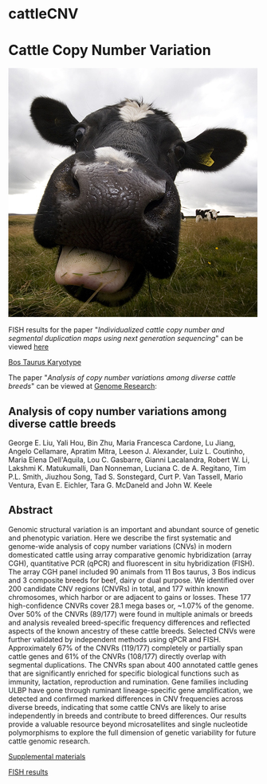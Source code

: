 # cattleCNV

# Cattle Copy Number Variation

![cows](cows.jpg)

FISH results for the paper "*Individualized cattle copy number and segmental duplication maps using next generation sequencing*" can be viewed [here](FISH_results_51.md)

[Bos Taurus Karyotype](Karyotype.md)

The paper "*Analysis of copy number variations among diverse cattle breeds*" can be viewed at [Genome Research](http://genome.cshlp.org/content/early/2010/03/05/gr.105403.110.abstract):

## Analysis of copy number variations among diverse cattle breeds

George E. Liu, Yali Hou, Bin Zhu, Maria Francesca Cardone, Lu Jiang, Angelo Cellamare, Apratim Mitra, Leeson J. Alexander, Luiz L. Coutinho, Maria Elena Dell'Aquila, Lou C. Gasbarre, Gianni Lacalandra, Robert W. Li, Lakshmi K. Matukumalli, Dan Nonneman, Luciana C. de A. Regitano, Tim P.L. Smith, Jiuzhou Song, Tad S. Sonstegard, Curt P. Van Tassell, Mario Ventura, Evan E. Eichler, Tara G. McDaneld and John W. Keele

## Abstract

Genomic structural variation is an important and abundant source of genetic and phenotypic variation. Here we describe the first systematic and genome-wide analysis of copy number variations (CNVs) in modern domesticated cattle using array comparative genomic hybridization (array CGH), quantitative PCR (qPCR) and fluorescent in situ hybridization (FISH). The array CGH panel included 90 animals from 11 Bos taurus, 3 Bos indicus and 3 composite breeds for beef, dairy or dual purpose. We identified over 200 candidate CNV regions (CNVRs) in total, and 177 within known chromosomes, which harbor or are adjacent to gains or losses. These 177 high-confidence CNVRs cover 28.1 mega bases or, ~1.07% of the genome. Over 50% of the CNVRs (89/177) were found in multiple animals or breeds and analysis revealed breed-specific frequency differences and reflected aspects of the known ancestry of these cattle breeds. Selected CNVs were further validated by independent methods using qPCR and FISH. Approximately 67% of the CNVRs (119/177) completely or partially span cattle genes and 61% of the CNVRs (108/177) directly overlap with segmental duplications. The CNVRs span about 400 annotated cattle genes that are significantly enriched for specific biological functions such as immunity, lactation, reproduction and rumination. Gene families including ULBP have gone through ruminant lineage-specific gene amplification, we detected and confirmed marked differences in CNV frequencies across diverse breeds, indicating that some cattle CNVs are likely to arise independently in breeds and contribute to breed differences. Our results provide a valuable resource beyond microsatellites and single nucleotide polymorphisms to explore the full dimension of genetic variability for future cattle genomic research.

[Supplemental materials](http://genome.cshlp.org/content/early/2010/03/05/gr.105403.110/suppl/DC1)

[FISH results](FISH_results_51.md)
